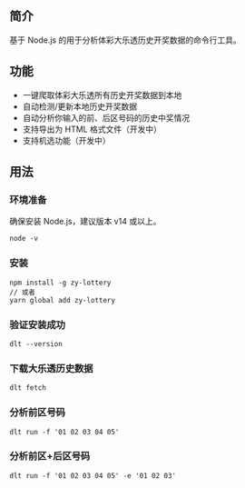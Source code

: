 ## 简介
基于 Node.js 的用于分析体彩大乐透历史开奖数据的命令行工具。

## 功能
- 一键爬取体彩大乐透所有历史开奖数据到本地
- 自动检测/更新本地历史开奖数据
- 自动分析你输入的前、后区号码的历史中奖情况
- 支持导出为 HTML 格式文件（开发中）
- 支持机选功能（开发中）

## 用法

### 环境准备
确保安装 Node.js，建议版本 v14 或以上。
```shell
node -v
```

### 安装
```shell
npm install -g zy-lottery
// 或者
yarn global add zy-lottery
```

### 验证安装成功
```shell
dlt --version
```

### 下载大乐透历史数据
```shell
dlt fetch
```

### 分析前区号码
```shell
dlt run -f '01 02 03 04 05'
```

### 分析前区+后区号码
```shell
dlt run -f '01 02 03 04 05' -e '01 02 03'
```